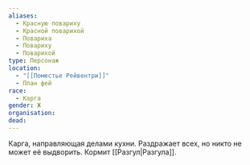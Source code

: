 ```yaml
---
aliases:
  - Красную повариху
  - Красной поварихой
  - Повариха
  - Повариху
  - Поварихой
type: Персонаж
location:
  - "[[Поместье Рейвентри]]"
  - План фей
race:
  - Карга
gender: Ж
organisation: 
dead:
---
```

Карга, направляющая делами кухни. Раздражает всех, но никто не может её выдворить. Кормит [[Разгул|Разгула]].